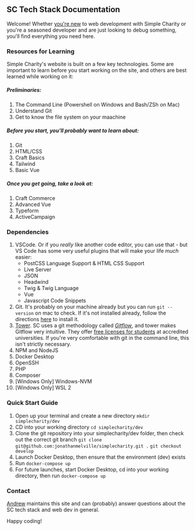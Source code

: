 ## SC Tech Stack Documentation

Welcome! Whether [you're new](/matthewletter.md) to web development with Simple Charity or you're a seasoned developer and are just looking to debug something, you'll find everything you need here. 

### Resources for Learning

Simple Charity's website is built on a few key technologies. Some are important to learn before you start working on the site, and others are best learned while working on it: 

##### Preliminaries: 

1. The Command Line (Powershell on Windows and Bash/ZSh on Mac)
2. Understand Git
3. Get to know the file system on your maachine

##### Before you start, you'll probably want to learn about: 

1. Git
2. HTML/CSS
3. Craft Basics 
4. Tailwind
5. Basic Vue

##### Once you get going, take a look at: 

1. Craft Commerce
2. Advanced Vue
3. Typeform
4. ActiveCampaign

### Dependencies

1. VSCode. Or if you _really_ like another code editor, you can use that - but VS Code has some very useful plugins that will make your life _much_ easier: 
    - PostCSS Language Support & HTML CSS Support  
    - Live Server  
    - JSON  
    - Headwind  
    - Twig & Twig Language 
    - Vue  
    - Javascript Code Snippets  
2. Git. It's probably on your machine already but you can run `git --version` on mac to check. If it's not installed already, follow the directions [here](https://git-scm.com/book/en/v2/Getting-Started-Installing-Git) to install it. 
3. [Tower](https://www.git-tower.com/mac). SC uses a git methodology called _[Gitflow](https://www.atlassian.com/git/tutorials/comparing-workflows/gitflow-workflow)_, and tower makes Gitflow very intuitive. They offer [free licenses for students](https://www.git-tower.com/students/mac) at accredited universities. If you're very comfortable with git in the command line, this isn't strictly necessary. 
4. NPM and NodeJS
5. Docker Desktop
6. OpenSSH
7. PHP
8. Composer
9. [Windows Only] Windows-NVM
10. [Windows Only] WSL 2  

### Quick Start Guide

1. Open up your terminal and create a new directory 
`mkdir simplecharity/dev`
2. CD into your working directory
`cd simplecharity/dev`
3. Clone the git repository into your simplecharity/dev folder, then check out the correct git branch
`git clone git@github.com:jonathanmelville/simplecharity.git .`
`git checkout develop`
4. Launch Docker Desktop, then ensure that the environment (dev) exists
5. Run `docker-compose up`
6. For future launches, start Docker Desktop, cd into your working directory, then run `docker-compose up`


### Contact

[Andrew](mailto:andrewforrester@simplecharity.org) maintains this site and can (probably) answer questions about the SC tech stack and web dev in general. 

Happy coding! 